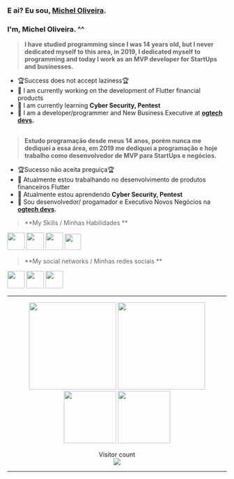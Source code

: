 ### E ai? Eu sou, [Michel Oliveira](https://www.linkedin.com/in/micheloliveiras/). 
### I'm, Michel Oliveira. ^^

>**I have studied programming since I was 14 years old, but I never dedicated myself to this area, in 2019, I dedicated myself to programming and today I work as an MVP developer for StartUps and businesses.**

- 🏆Success does not accept laziness🏆
- 🔭 I am currently working on the development of Flutter financial products
- 🌱 I am currently learning **Cyber ​​Security, Pentest**
- 💬 I am a developer/programmer and New Business Executive at **[ogtech devs](https://www.linkedin.com/company/ogtechdevs/).**

##

>**Estudo programação desde meus 14 anos, porém nunca me dediquei a essa área, em 2019 me dediquei a programação e hoje trabalho como desenvolvedor de MVP para StartUps e negócios.**

- 🏆Sucesso não aceita preguiça🏆 
- 🔭 Atualmente estou trabalhando no desenvolvimento de produtos financeiros Flutter 
- 🌱 Atualmente estou aprendendo **Cyber Security, Pentest** 
- 💬 Sou desenvolvedor/ progamador e Executivo Novos Negócios na **[ogtech devs](https://www.linkedin.com/company/ogtechdevs/).**



> **My Skills / Minhas Habilidades  **

<img src='https://cdn.icon-icons.com/icons2/2108/PNG/512/flutter_icon_130936.png' width='40px'> <img src='https://pbs.twimg.com/profile_images/993555605078994945/Yr-pWI4G.jpg' width='40px'> <img src='https://encrypted-tbn0.gstatic.com/images?q=tbn%3AANd9GcQj2noMOfz2H5Jl-AM5XWyHUJ8DY50DciBRkQ&usqp=CAU' width='40px'> <img src='https://intellipaat.com/mediaFiles/2019/02/Solidity-Logo.jpg' width='37px'> 




> **My social networks / Minhas redes sociais ** 

[<img width='40px' src='https://encrypted-tbn0.gstatic.com/images?q=tbn%3AANd9GcQAyPXHOk27_8BVJkWr1aK0I6uYzVfN-MIFwA&usqp=CAU'>](https://instagram.com/michel.oliveiras) [<img width='40px' src='https://lh3.googleusercontent.com/wIf3HtczQDjHzHuu7vezhqNs0zXAG85F7VmP7nhsTxO3OHegrVXlqIh_DWBYi86FTIGk'>](https://twitter.com/oliveiramsdevs)  [<img width='40px' src='https://encrypted-tbn0.gstatic.com/images?q=tbn%3AANd9GcTZo5-hu4ljBUa_wkUtCb8-MeGtuOQ0MD_wIQ&usqp=CAU'>](https://www.linkedin.com/in/micheloliveiras)



  
 ---
 
   <div align="center">
 
  <img height="200em" src="https://github-readme-stats.vercel.app/api?username=oliveiramicheldevs&show_icons=true&theme=dark"/>
  <img height="200em" src="https://github-readme-stats.vercel.app/api/top-langs/?username=oliveiramicheldevs&theme=dark"/>
  <br>
<div> </div>
  <img height="120em" src="https://github-readme-streak-stats.herokuapp.com/?user=oliveiramicheldevs&show_icons=true&locale=en&layout=compact&theme=dark&line_height=1"/>
  <img height="120em" src="https://github-profile-summary-cards.vercel.app/api/cards/profile-details?username=oliveiramicheldevs&theme=monokai"/>
  
  <div>  </div>
<p > 
  Visitor count<br>
  <img src="https://profile-counter.glitch.me/oliveiramicheldevs/count.svg" />
</p>
   </div>

---



